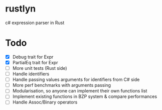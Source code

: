 # rustlyn
c# expression parser in Rust


# Todo
- [x] Debug trait for Expr
- [x] PartialEq trait for Expr
- [ ] More unit tests (Rust side)
- [ ] Handle identifiers
- [ ] Handle passing values arguments for identifiers from C# side
- [ ] More perf benchmarks with arguments passing
- [ ] Modularisation, so anyone can implement their own functions list
- [ ] Implement existing functions in BZP system & compare performances
- [ ] Handle Assoc/Binary operators